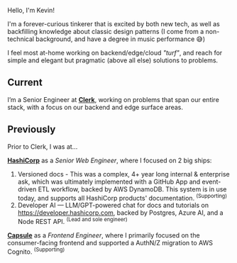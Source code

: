 Hello, I'm Kevin!

I'm a forever-curious tinkerer that is excited by both new tech, as well as backfilling knowledge about classic design patterns (I come from a non-technical background, and have a degree in music performance 😅)

I feel most at-home working on backend/edge/cloud _"turf"_, and reach for simple and elegant but pragmatic (above all else) solutions to problems.

## Current

I’m a Senior Engineer at [**Clerk**](https://clerk.com), working on problems that span our entire stack, with a focus on our backend and edge surface areas.

## Previously

Prior to Clerk, I was at...

[**HashiCorp**](https://hashicorp.com) as a _Senior Web Engineer_, where I focused on 2 big ships:
  1. Versioned docs - This was a complex, 4+ year long internal & enterprise ask, which was ultimately implemented with a GitHub App and event-driven ETL workflow, backed by AWS DynamoDB. This system is in use today, and supports all HashiCorp products' documentation. <sup>(Supporting)</sup>
  2. Developer AI — LLM/GPT-powered chat for docs and tutorials on https://developer.hashicorp.com, backed by Postgres, Azure AI, and a Node REST API. <sup>(Lead and sole engineer)</sup>

[**Capsule**](https://capsule.com) as a _Frontend Engineer_, where I primarily focused on the consumer-facing frontend and supported a AuthN/Z migration to AWS Cognito. <sup>(Supporting)</sup>
